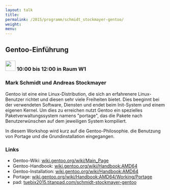 ```yaml
---
layout: talk
title:
permalink: /2015/programm/schmidt_stockmayer-gentoo/
weight: 
menu:
---
```

## Gentoo-Einführung

### <img height = "32" src="../../images/workshop.svg"> 10:00 bis 12:00 in Raum W1

### Mark&nbsp;Schmidt&nbsp;und&nbsp;Andreas&nbsp;Stockmayer

Gentoo ist eine eine Linux-Distribution, die sich an erfahrenere Linux-Benutzer richtet und diesen sehr viele Freiheiten bietet.
Dies beeginnt bei der verwendeten Software, Diensten und endet beim Init-System und einem eigenen Kernel.
Um dies zu erreichen nutzt Gentoo ein spezielles Paketverwaltungssystem namens "portage", das die Pakete nach Benutzerwünschen auf dem jeweiligen System kompiliert.

In diesem Workshop wird kurz auf die Gentoo-Philosophie. die Benutzung von Portage und die Grundinstallation eingegangen.

### Links

- Gentoo-Wiki:&nbsp;<a href="https://wiki.gentoo.org/wiki/Main_Page" target="_blank">wiki.gentoo.org/wiki/Main_Page</a>
- Gentoo-Handbook:&nbsp;<a href="https://wiki.gentoo.org/wiki/Handbook:AMD64" target="_blank">wiki.gentoo.org/wiki/Handbook:AMD64</a>
- Gentoo-Installation:&nbsp;<a href="https://wiki.gentoo.org/wiki/Handbook:AMD64" target="_blank">wiki.gentoo.org/wiki/Handbook:AMD64</a>
- Portage:&nbsp;<a href="https://wiki.gentoo.org/wiki/Handbook:AMD64/Working/Portage" target="_blank">wiki.gentoo.org/wiki/Handbook:AMD64/Working/Portage</a>
- pad: <a href="https://tuebix2015.titanpad.com/schmidt-stockmayer-gentoo" target="_blank">tuebix2015.titanpad.com/schmidt-stockmayer-gentoo</a>
